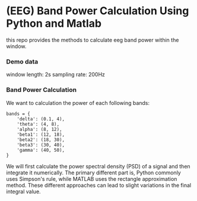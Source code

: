 # (EEG) Band Power Calculation Using Python and Matlab
this repo provides the methods to calculate eeg band power within the window.

### Demo data
window length: 2s
sampling rate: 200Hz

### Band Power Calculation
We want to calculation the power of each following bands:

```
bands = {
    'delta': (0.1, 4),
    'theta': (4, 8),
    'alpha': (8, 12),
    'beta1': (12, 18),
    'beta2': (18, 30),
    'beta3': (30, 40),
    'gamma': (40, 50),
}
```
We will first calculate the power spectral density (PSD) of a signal and then integrate it numerically. The primary different part is, Python commonly uses Simpson's rule, while MATLAB uses the rectangle approximation method. These different approaches can lead to slight variations in the final integral value.